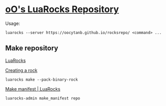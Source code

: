 # [oO's LuaRocks Repository](https://oocytanb.github.io/rocksrepo/)

Usage:

```
luarocks --server https://oocytanb.github.io/rocksrepo/ <command> ...
```

## Make repository

[LuaRocks](https://luarocks.org/)

[Creating a rock](https://github.com/luarocks/luarocks/wiki/Creating-a-rock)

```
luarocks make --pack-binary-rock
```

[Make manifest | LuaRocks](https://github.com/luarocks/luarocks/wiki/make-manifest)

```
luarocks-admin make_manifest repo
```
